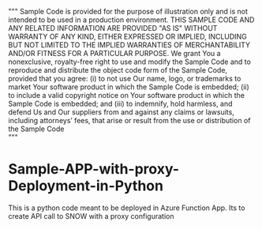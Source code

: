 """
Sample Code is provided for the purpose of illustration only and is not intended to be used in a production environment. 
THIS SAMPLE CODE AND ANY RELATED INFORMATION ARE PROVIDED "AS IS" WITHOUT WARRANTY OF ANY KIND, 
EITHER EXPRESSED OR IMPLIED, INCLUDING BUT NOT LIMITED TO THE IMPLIED WARRANTIES OF MERCHANTABILITY AND/OR FITNESS FOR A PARTICULAR PURPOSE. 
We grant You a nonexclusive, royalty-free right to use and modify the Sample Code and to reproduce and distribute the object code form of the Sample Code, 
provided that you agree: 
(i) to not use Our name, logo, or trademarks to market Your software product in which the Sample Code is embedded; 
(ii) to include a valid copyright notice on Your software product in which the Sample Code is embedded; and 
(iii) to indemnify, hold harmless, and defend Us and Our suppliers from and against any claims or lawsuits, 
including attorneys’ fees, that arise or result from the use or distribution of the Sample Code    
"""
# Sample-APP-with-proxy-Deployment-in-Python
This is a python code meant to be deployed in Azure Function App. Its to create API call to SNOW with a proxy configuration 
